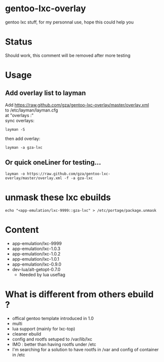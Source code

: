 gentoo-lxc-overlay
==================

gentoo lxc stuff, for my personnal use, hope this could help you

# Status

Should work, this comment will be removed after more testing

# Usage
## Add overlay list to layman
Add https://raw.github.com/gza/gentoo-lxc-overlay/master/overlay.xml<br>
to /etc/layman/layman.cfg<br>
at "overlays :"<br>
sync overlays:<br>

    layman -S

then add overlay:<br>

    layman -a gza-lxc

## Or quick oneLiner for testing...

    layman -o https://raw.github.com/gza/gentoo-lxc-overlay/master/overlay.xml -f -a gza-lxc

# unmask these lxc ebuilds

    echo "<app-emulation/lxc-9999::gza-lxc" > /etc/portage/package.unmask
    
# Content

* app-emulation/lxc-9999
* app-emulation/lxc-1.0.3
* app-emulation/lxc-1.0.2
* app-emulation/lxc-1.0.1
* app-emulation/lxc-0.9.0
* dev-lua/alt-getopt-0.7.0
  * Needed by lua useflag

# What is different from others ebuild ?

* offical gentoo template introduced in 1.0
* multi
* lua support (mainly for lxc-top)
* cleaner ebuild
* config and rootfs setuped to /var/lib/lxc
 * IMO : better than having rootfs under /etc
 * I'm searching for a solution to have rootfs in /var and config of container in /etc
